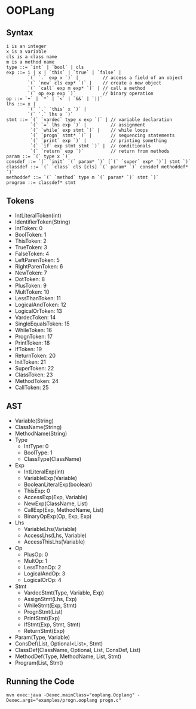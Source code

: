 # OOPLang #

## Syntax ##

```
i is an integer
x is a variable
cls is a class name
m is a method name
type ::= `int` | `bool` | cls
exp ::= i | x | `this` | `true` | `false` |
        `(` `.` exp x `)` |         // access a field of an object
        `(` `new` cls exp* `)` |    // create a new object
        `(` `call` exp m exp* `)` | // call a method
        `(` op exp exp `)`          // binary operation
op ::= `+` | `*` | `<` | `&&` | `||`
lhs ::= x |
        `(` `.` `this` x `)` |
        `(` `.` lhs x `)`
stmt ::= `(` `vardec` type x exp `)` | // variable declaration
         `(` `=` lhs exp `)` |         // assignment
         `(` `while` exp stmt `)` |    // while loops
         `(` `progn` stmt* `)` |       // sequencing statements
         `(` `print` exp `)` |         // printing something
         `(` `if` exp stmt stmt `)` |  // conditionals
         `(` `return` exp `)`          // return from methods
param ::= `(` type x `)`
consdef ::= `(` `init` `(` param* `)` [`(` `super` exp* `)`] stmt `)`
classdef ::= `(` `class` cls [cls] `(` param* `)` consdef methoddef* `)`
methoddef ::= `(` `method` type m `(` param* `)` stmt `)`
program ::= classdef* stmt
```

## Tokens ##

- IntLiteralToken(int)
- IdentifierToken(String)
- IntToken: 0
- BoolToken: 1
- ThisToken: 2
- TrueToken: 3
- FalseToken: 4
- LeftParenToken: 5
- RightParenToken: 6
- NewToken: 7
- DotToken: 8
- PlusToken: 9
- MultToken: 10
- LessThanToken: 11
- LogicalAndToken: 12
- LogicalOrToken: 13
- VardecToken: 14
- SingleEqualsToken: 15
- WhileToken: 16
- PrognToken: 17
- PrintToken: 18
- IfToken: 19
- ReturnToken: 20
- InitToken: 21
- SuperToken: 22
- ClassToken: 23
- MethodToken: 24
- CallToken: 25

## AST ##

- Variable(String)
- ClassName(String)
- MethodName(String)
- Type
  - IntType: 0
  - BoolType: 1
  - ClassType(ClassName)
- Exp
  - IntLiteralExp(int)
  - VariableExp(Variable)
  - BooleanLiteralExp(boolean)
  - ThisExp: 0
  - AccessExp(Exp, Variable)
  - NewExp(ClassName, List<Exp>)
  - CallExp(Exp, MethodName, List<Exp>)
  - BinaryOpExp(Op, Exp, Exp)
- Lhs
  - VariableLhs(Variable)
  - AccessLhs(Lhs, Variable)
  - AccessThisLhs(Variable)
- Op
  - PlusOp: 0
  - MultOp: 1
  - LessThanOp: 2
  - LogicalAndOp: 3
  - LogicalOrOp: 4
- Stmt
  - VardecStmt(Type, Variable, Exp)
  - AssignStmt(Lhs, Exp)
  - WhileStmt(Exp, Stmt)
  - PrognStmt(List<Stmt>)
  - PrintStmt(Exp)
  - IfStmt(Exp, Stmt, Stmt)
  - ReturnStmt(Exp)
- Param(Type, Variable)
- ConsDef(List<Param>, Optional<List<Exp>>, Stmt)
- ClassDef(ClassName, Optional<ClassName>, List<Param>, ConsDef, List<MethodDef>)
- MethodDef(Type, MethodName, List<Param>, Stmt)
- Program(List<ClassDef>, Stmt)

## Running the Code ##

```console
mvn exec:java -Dexec.mainClass="ooplang.Ooplang" -Dexec.args="examples/progn.ooplang progn.c"
```
